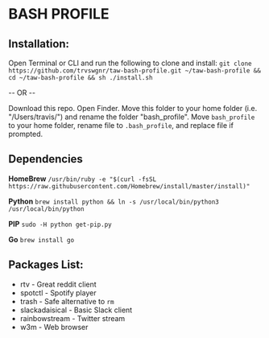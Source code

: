 # BASH PROFILE

## Installation:

Open Terminal or CLI and run the following to clone and install:
`git clone https://github.com/trvswgnr/taw-bash-profile.git ~/taw-bash-profile && cd ~/taw-bash-profile && sh ./install.sh`

-- OR --

Download this repo. Open Finder. Move this folder to your home folder (i.e. "/Users/travis/") and rename the folder "bash_profile". Move `bash_profile` to your home folder, rename file to `.bash_profile`, and replace file if prompted.


## Dependencies
**HomeBrew**
`/usr/bin/ruby -e "$(curl -fsSL https://raw.githubusercontent.com/Homebrew/install/master/install)"`

**Python**
`brew install python && ln -s /usr/local/bin/python3 /usr/local/bin/python`

**PIP**
`sudo -H python get-pip.py`

**Go**
`brew install go`


## Packages List:
* rtv - Great reddit client
* spotctl - Spotify player
* trash - Safe alternative to `rm`
* slackadaisical - Basic Slack client
* rainbowstream - Twitter stream
* w3m - Web browser


